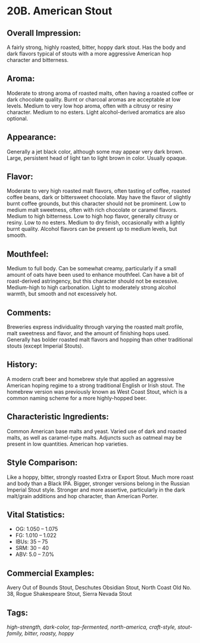 # 20B. American Stout

## Overall Impression: 

A fairly strong, highly roasted, bitter, hoppy dark stout. Has the body and dark flavors typical of stouts with a more aggressive American hop character and bitterness.

## Aroma: 

Moderate to strong aroma of roasted malts, often having a roasted coffee or dark chocolate quality. Burnt or charcoal aromas are acceptable at low levels. Medium to very low hop aroma, often with a citrusy or resiny character. Medium to no esters. Light alcohol-derived aromatics are also optional.

## Appearance: 

Generally a jet black color, although some may appear very dark brown. Large, persistent head of light tan to light brown in color. Usually opaque.

## Flavor: 

Moderate to very high roasted malt flavors, often tasting of coffee, roasted coffee beans, dark or bittersweet chocolate. May have the flavor of slightly burnt coffee grounds, but this character should not be prominent. Low to medium malt sweetness, often with rich chocolate or caramel flavors. Medium to high bitterness. Low to high hop flavor, generally citrusy or resiny. Low to no esters. Medium to dry finish, occasionally with a lightly burnt quality. Alcohol flavors can be present up to medium levels, but smooth.

## Mouthfeel: 

Medium to full body. Can be somewhat creamy, particularly if a small amount of oats have been used to enhance mouthfeel. Can have a bit of roast-derived astringency, but this character should not be excessive. Medium-high to high carbonation. Light to moderately strong alcohol warmth, but smooth and not excessively hot.

## Comments: 

Breweries express individuality through varying the roasted malt profile, malt sweetness and flavor, and the amount of finishing hops used. Generally has bolder roasted malt flavors and hopping than other traditional stouts (except Imperial Stouts).

## History: 

A modern craft beer and homebrew style that applied an aggressive American hoping regime to a strong traditional English or Irish stout. The homebrew version was previously known as West Coast Stout, which is a common naming scheme for a more highly-hopped beer.

## Characteristic Ingredients: 

Common American base malts and yeast. Varied use of dark and roasted malts, as well as caramel-type malts. Adjuncts such as oatmeal may be present in low quantities. American hop varieties.

## Style Comparison: 

Like a hoppy, bitter, strongly roasted Extra or Export Stout. Much more roast and body than a Black IPA. Bigger, stronger versions belong in the Russian Imperial Stout style. Stronger and more assertive, particularly in the dark malt/grain additions and hop character, than American Porter.

## Vital Statistics:	

- OG:	1.050 – 1.075
- FG:	1.010 – 1.022
- IBUs:	35 – 75	
- SRM:	30 – 40	
- ABV:	5.0 – 7.0%

## Commercial Examples: 

Avery Out of Bounds Stout, Deschutes Obsidian Stout, North Coast Old No. 38, Rogue Shakespeare Stout, Sierra Nevada Stout

## Tags: 

_high-strength, dark-color, top-fermented, north-america, craft-style, stout-family, bitter, roasty, hoppy_
